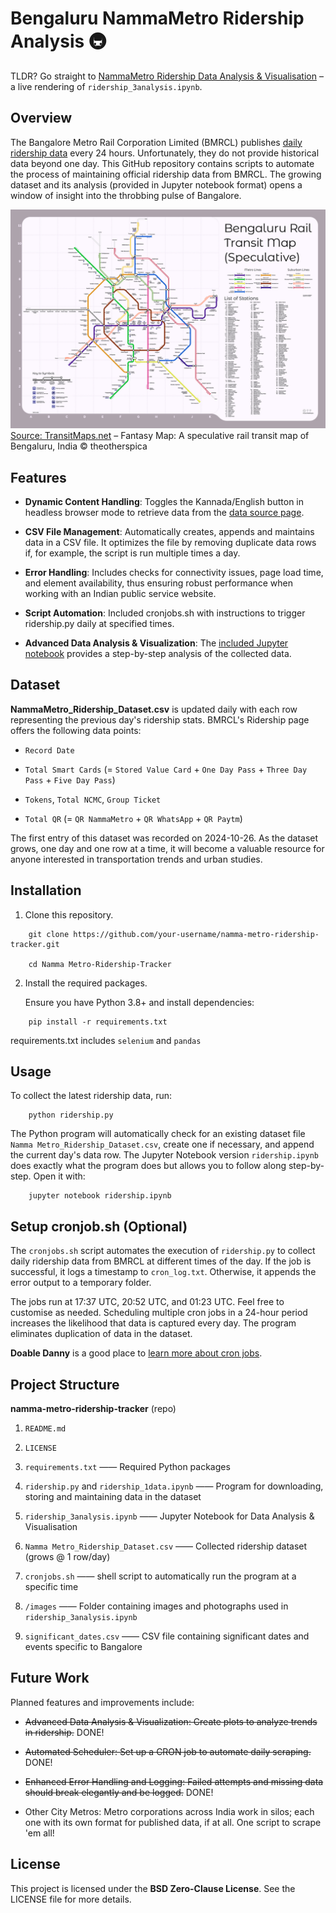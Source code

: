 # Bengaluru NammaMetro Ridership Analysis 🚇

TLDR? Go straight to [NammaMetro Ridership Data Analysis & Visualisation](https://bit.ly/nammametro3) – a live rendering of `ridership_3analysis.ipynb`.

## Overview

The Bangalore Metro Rail Corporation Limited (BMRCL) publishes [daily ridership data](https://www.bmrc.co.in/ridership/) every 24 hours. Unfortunately, they do not provide historical data beyond one day. This GitHub repository contains scripts to automate the process of maintaining official ridership data from BMRCL. The growing dataset and its analysis (provided in Jupyter notebook format) opens a window of insight into the throbbing pulse of Bangalore.

![The Namma Metro rail network of Bangalore](./images/nammametro_networkmap.jpg)
[Source: TransitMaps.net](https://transitmap.net/fantasy-rail-bengaluru-theotherspica/) – Fantasy Map: A speculative rail transit map of Bengaluru, India &copy; theotherspica

## Features

* **Dynamic Content Handling**: Toggles the Kannada/English button in headless browser mode to retrieve data from the [data source page](https://www.bmrc.co.in/ridership/).

* **CSV File Management**: Automatically creates, appends and maintains data in a CSV file. It optimizes the file by removing duplicate data rows if, for example, the script is run multiple times a day.

* **Error Handling**: Includes checks for connectivity issues, page load time\, and element availability, thus ensuring robust performance when working with an Indian public service website.

* **Script Automation**: Included cronjobs.sh with instructions to trigger ridership.py daily at specified times.

* **Advanced Data Analysis & Visualization**: The [included Jupyter notebook](https://bit.ly/nammametro3) provides a step-by-step analysis of the collected data.

## Dataset

**NammaMetro_Ridership_Dataset.csv** is updated daily with each row representing the previous day's ridership stats. BMRCL's Ridership page offers the following data points:

* `Record Date`

* `Total Smart Cards` (= `Stored Value Card` + `One Day Pass` + `Three Day Pass` + `Five Day Pass`)

* `Tokens`, `Total NCMC`, `Group Ticket`

* `Total QR` (= `QR NammaMetro` + `QR WhatsApp` + `QR Paytm`)

The first entry of this dataset was recorded on 2024-10-26. As the dataset grows, one day and one row at a time, it will become a valuable resource for anyone interested in transportation trends and urban studies.

## Installation

1. Clone this repository.

```shell
    git clone https://github.com/your-username/namma-metro-ridership-tracker.git

    cd Namma Metro-Ridership-Tracker
```

2. Install the required packages.

    Ensure you have Python 3.8+ and install dependencies:

```shell
    pip install -r requirements.txt
```

requirements.txt includes `selenium` and `pandas`

## Usage

To collect the latest ridership data, run:

```shell
    python ridership.py
```

The Python program will automatically check for an existing dataset file `Namma Metro_Ridership_Dataset.csv`, create one if necessary, and append the current day's data row. The Jupyter Notebook version `ridership.ipynb` does exactly what the program does but allows you to follow along step-by-step. Open it with:

```shell
    jupyter notebook ridership.ipynb
```

## Setup cronjob.sh (Optional)

The `cronjobs.sh` script automates the execution of `ridership.py` to collect daily ridership data from BMRCL at different times of the day. If the job is successful, it logs a timestamp to `cron_log.txt`. Otherwise, it appends the error output to a temporary folder.

The jobs run at 17:37 UTC, 20:52 UTC, and 01:23 UTC. Feel free to customise as needed. Scheduling multiple cron jobs in a 24-hour period increases the likelihood that data is captured every day. The program eliminates duplication of data in the dataset.

**Doable Danny** is a good place to [learn more about cron jobs](https://www.doabledanny.com/cron-jobs-on-mac).

## Project Structure

**namma-metro-ridership-tracker** (repo)

1. `README.md`

2. `LICENSE`

3. `requirements.txt` —— Required Python packages

4. `ridership.py` and `ridership_1data.ipynb` —— Program for downloading, storing and maintaining data in the dataset

5. `ridership_3analysis.ipynb` —— Jupyter Notebook for Data Analysis & Visualisation

6. `Namma Metro_Ridership_Dataset.csv` —— Collected ridership dataset (grows @ 1 row/day)

7. `cronjobs.sh` —— shell script to automatically run the program at a specific time

8. `/images` —— Folder containing images and photographs used in `ridership_3analysis.ipynb`

9. `significant_dates.csv` —— CSV file containing significant dates and events specific to Bangalore

## Future Work

Planned features and improvements include:

* ~~Advanced Data Analysis & Visualization: Create plots to analyze trends in ridership.~~ DONE!

* ~~Automated Scheduler: Set up a CRON job to automate daily scraping.~~ DONE!

* ~~Enhanced Error Handling and Logging: Failed attempts and missing data should break elegantly and be logged.~~ DONE!

* Other City Metros: Metro corporations across India work in silos\; each one with its own format for published data, if at all. One script to scrape 'em all!

## License

This project is licensed under the **BSD Zero-Clause License**. See the LICENSE file for more details.
